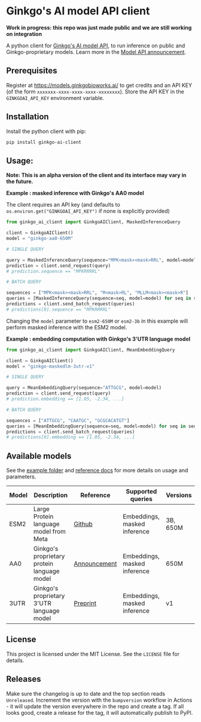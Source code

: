 # Ginkgo's AI model API client

**Work in progress: this repo was just made public and we are still working on integration**

A python client for [Ginkgo's AI model API](https://models.ginkgobioworks.ai/), to run inference on public and Ginkgo-proprietary models.
Learn more in the [Model API announcement](https://www.ginkgobioworks.com/2024/09/17/ginkgo-model-api-ai-research/).

## Prerequisites

Register at https://models.ginkgobioworks.ai/ to get credits and an API KEY (of the form `xxxxxxx-xxxx-xxxx-xxxx-xxxxxxxx`).
Store the API KEY in the `GINKGOAI_API_KEY` environment variable.

## Installation

Install the python client with pip:

```bash
pip install ginkgo-ai-client
```

## Usage:

**Note: This is an alpha version of the client and its interface may vary in the future.**

**Example : masked inference with Ginkgo's AA0 model**

The client requires an API key (and defaults to `os.environ.get("GINKGOAI_API_KEY")` if none is explicitly provided)

```python
from ginkgo_ai_client import GinkgoAIClient, MaskedInferenceQuery

client = GinkgoAIClient()
model = "ginkgo-aa0-650M"

# SINGLE QUERY

query = MaskedInferenceQuery(sequence="MPK<mask><mask>RRL", model=model)
prediction = client.send_request(query)
# prediction.sequence == "MPKRRRRL"

# BATCH QUERY

sequences = ["MPK<mask><mask>RRL", "M<mask>RL", "MLLM<mask><mask>R"]
queries = [MaskedInferenceQuery(sequence=seq, model=model) for seq in sequences]
predictions = client.send_batch_request(queries)
# predictions[0].sequence == "MPKRRRRL"
```

Changing the `model` parameter to `esm2-650M` or `esm2-3b` in this example will perform
masked inference with the ESM2 model.

**Example : embedding computation with Ginkgo's 3'UTR language model**

```python
from ginkgo_ai_client import GinkgoAIClient, MeanEmbeddingQuery

client = GinkgoAIClient()
model = "ginkgo-maskedlm-3utr-v1"

# SINGLE QUERY

query = MeanEmbeddingQuery(sequence="ATTGCG", model=model)
prediction = client.send_request(query)
# prediction.embedding == [1.05, -2.34, ...]

# BATCH QUERY

sequences = ["ATTGCG", "CAATGC", "GCGCACATGT"]
queries = [MeanEmbeddingQuery(sequence=seq, model=model) for seq in sequences]
predictions = client.send_batch_request(queries)
# predictions[0].embedding == [1.05, -2.34, ...]
```

## Available models

See the [example folder](examples/) and [reference docs](https://ginkgobioworks.github.io/ginkgo-ai-client/) for more details on usage and parameters.

| Model | Description                                 | Reference                                                                                    | Supported queries            | Versions |
| ----- | ------------------------------------------- | -------------------------------------------------------------------------------------------- | ---------------------------- | -------- |
| ESM2  | Large Protein language model from Meta      | [Github](https://github.com/facebookresearch/esm?tab=readme-ov-file#esmfold)                 | Embeddings, masked inference | 3B, 650M |
| AA0   | Ginkgo's proprietary protein language model | [Announcement](https://www.ginkgobioworks.com/2024/09/17/aa-0-protein-llm-technical-review/) | Embeddings, masked inference | 650M     |
| 3UTR  | Ginkgo's proprietary 3'UTR language model   | [Preprint](https://www.biorxiv.org/content/10.1101/2024.10.07.616676v1)                      | Embeddings, masked inference | v1       |

## License

This project is licensed under the MIT License. See the `LICENSE` file for details.

## Releases

Make sure the changelog is up to date and the top section reads `Unreleased`. Increment the version with the `bumpversion` workflow in Actions - it will update the version everywhere in the repo and create a tag. If all looks good, create a release for the tag, it will automatically publish to PyPI.
